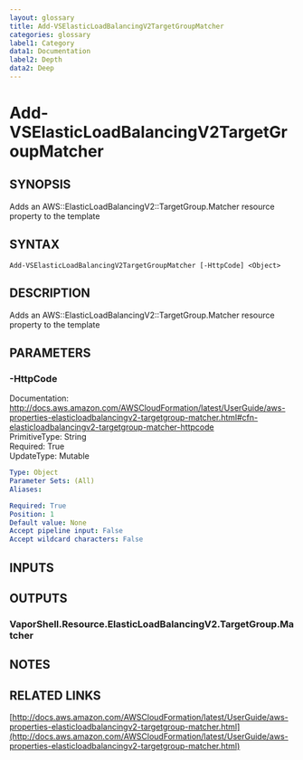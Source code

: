 ```yaml
---
layout: glossary
title: Add-VSElasticLoadBalancingV2TargetGroupMatcher
categories: glossary
label1: Category
data1: Documentation
label2: Depth
data2: Deep
---
```


# Add-VSElasticLoadBalancingV2TargetGroupMatcher

## SYNOPSIS
Adds an AWS::ElasticLoadBalancingV2::TargetGroup.Matcher resource property to the template

## SYNTAX

```
Add-VSElasticLoadBalancingV2TargetGroupMatcher [-HttpCode] <Object>
```

## DESCRIPTION
Adds an AWS::ElasticLoadBalancingV2::TargetGroup.Matcher resource property to the template

## PARAMETERS

### -HttpCode
Documentation: http://docs.aws.amazon.com/AWSCloudFormation/latest/UserGuide/aws-properties-elasticloadbalancingv2-targetgroup-matcher.html#cfn-elasticloadbalancingv2-targetgroup-matcher-httpcode    
PrimitiveType: String    
Required: True    
UpdateType: Mutable

```yaml
Type: Object
Parameter Sets: (All)
Aliases: 

Required: True
Position: 1
Default value: None
Accept pipeline input: False
Accept wildcard characters: False
```

## INPUTS

## OUTPUTS

### VaporShell.Resource.ElasticLoadBalancingV2.TargetGroup.Matcher

## NOTES

## RELATED LINKS

[http://docs.aws.amazon.com/AWSCloudFormation/latest/UserGuide/aws-properties-elasticloadbalancingv2-targetgroup-matcher.html](http://docs.aws.amazon.com/AWSCloudFormation/latest/UserGuide/aws-properties-elasticloadbalancingv2-targetgroup-matcher.html)

